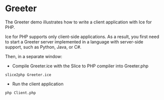 # Greeter

The Greeter demo illustrates how to write a client application with Ice for PHP.

Ice for PHP supports only client-side applications. As a result, you first need to start a Greeter server implemented
in a language with server-side support, such as Python, Java, or C#.

Then, in a separate window:

- Compile Greeter.ice with the Slice to PHP compiler into Greeter.php

```shell
slice2php Greeter.ice
```

- Run the client application

```shell
php Client.php
```
